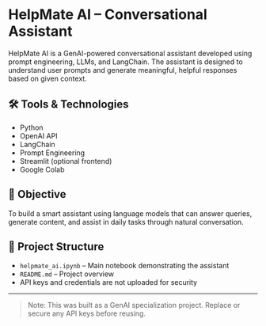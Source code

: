 # HelpMate AI – Conversational Assistant

HelpMate AI is a GenAI-powered conversational assistant developed using prompt engineering, LLMs, and LangChain. The assistant is designed to understand user prompts and generate meaningful, helpful responses based on given context.

## 🛠 Tools & Technologies
- Python
- OpenAI API
- LangChain
- Prompt Engineering
- Streamlit (optional frontend)
- Google Colab

## 📌 Objective
To build a smart assistant using language models that can answer queries, generate content, and assist in daily tasks through natural conversation.

## 📁 Project Structure
- `helpmate_ai.ipynb` – Main notebook demonstrating the assistant
- `README.md` – Project overview
- API keys and credentials are not uploaded for security

---

> Note: This was built as a GenAI specialization project. Replace or secure any API keys before reusing.
